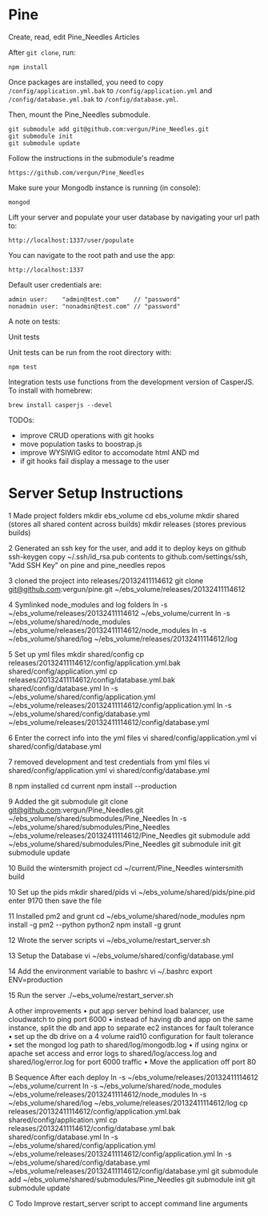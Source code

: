 Pine
============

Create, read, edit Pine_Needles Articles

After `git clone`, run:

    npm install

Once packages are installed, you need to copy `/config/application.yml.bak` to `/config/application.yml` and  `/config/database.yml.bak` to `/config/database.yml`.


Then, mount the Pine_Needles submodule.

    git submodule add git@github.com:vergun/Pine_Needles.git
    git submodule init
    git submodule update


Follow the instructions in the submodule's readme

    https://github.com/vergun/Pine_Needles


Make sure your Mongodb instance is running (in console):

    mongod

Lift your server and populate your user database by navigating your url path to: 

    http://localhost:1337/user/populate

You can navigate to the root path and use the app:

    http://localhost:1337    

Default user credentials are:

    admin user:    "admin@test.com"    // "password"
    nonadmin user: "nonadmin@test.com" // "password"

A note on tests:

Unit tests
 
Unit tests can be run from the root directory with:

    npm test

Integration tests use functions from the development version of CasperJS. To install with homebrew:

    brew install casperjs --devel

TODOs:

* improve CRUD operations with git hooks
* move population tasks to boostrap.js
* improve WYSIWIG editor to accomodate html AND md
* if git hooks fail display a message to the user

Server Setup Instructions
==========================

1 Made project folders
mkdir ebs_volume
cd ebs_volume
mkdir shared (stores all shared content across builds)
mkdir releases (stores previous builds)

2 Generated an ssh key for the user, and add it to deploy keys on github
ssh-keygen
copy ~/.ssh/id_rsa.pub contents to github.com/settings/ssh, "Add SSH Key" on pine and pine_needles repos

3 cloned the project into releases/20132411114612
git clone git@github.com:vergun/pine.git ~/ebs_volume/releases/20132411114612

4 Symlinked node_modules and log folders
ln -s ~/ebs_volume/releases/20132411114612 ~/ebs_volume/current
ln -s ~/ebs_volume/shared/node_modules ~/ebs_volume/releases/20132411114612/node_modules
ln -s ~/ebs_volume/shared/log ~/ebs_volume/releases/20132411114612/log

5 Set up yml files
mkdir shared/config
cp releases/20132411114612/config/application.yml.bak shared/config/application.yml
cp releases/20132411114612/config/database.yml.bak shared/config/database.yml
ln -s ~/ebs_volume/shared/config/application.yml ~/ebs_volume/releases/20132411114612/config/application.yml
ln -s ~/ebs_volume/shared/config/database.yml ~/ebs_volume/releases/20132411114612/config/database.yml

6 Enter the correct info into the yml files
vi shared/config/application.yml
vi shared/config/database.yml

7 removed development and test credentials from yml files
vi shared/config/application.yml
vi shared/config/database.yml

8 npm installed
cd current
npm install --production

9 Added the git submodule
git clone git@github.com:vergun/Pine_Needles.git ~/ebs_volume/shared/submodules/Pine_Needles
ln -s ~/ebs_volume/shared/submodules/Pine_Needles ~/ebs_volume/releases/20132411114612/Pine_Needles
git submodule add ~/ebs_volume/shared/submodules/Pine_Needles
git submodule init
git submodule update

10 Build the wintersmith project
cd ~/current/Pine_Needles
wintersmith build

10 Set up the pids
mkdir shared/pids
vi ~/ebs_volume/shared/pids/pine.pid
enter 9170 then save the file

11 Installed pm2 and grunt
cd ~/ebs_volume/shared/node_modules
npm install -g pm2 --python python2
npm install -g grunt

12 Wrote the server scripts
vi ~/ebs_volume/restart_server.sh

13 Setup the Database
vi ~/ebs_volume/shared/config/database.yml

14 Add the environment variable to bashrc
vi ~/.bashrc
export ENV=production

15 Run the server
./~ebs_volume/restart_server.sh

A other improvements
• put app server behind load balancer, use cloudwatch to ping port 6000 
• instead of having db and app on the same instance, split the db and app to separate ec2 instances for fault tolerance
• set up the db drive on a 4 volume raid10 configuration for fault tolerance
• set the mongod log path to shared/log/mongodb.log
• if using nginx or apache set access and error logs to shared/log/access.log and shared/log/error.log for port 6000 traffic
• Move the application off port 80

B Sequence After each deploy
ln -s ~/ebs_volume/releases/20132411114612 ~/ebs_volume/current
ln -s ~/ebs_volume/shared/node_modules ~/ebs_volume/releases/20132411114612/node_modules
ln -s ~/ebs_volume/shared/log ~/ebs_volume/releases/20132411114612/log
cp releases/20132411114612/config/application.yml.bak shared/config/application.yml
cp releases/20132411114612/config/database.yml.bak shared/config/database.yml
ln -s ~/ebs_volume/shared/config/application.yml ~/ebs_volume/releases/20132411114612/config/application.yml
ln -s ~/ebs_volume/shared/config/database.yml ~/ebs_volume/releases/20132411114612/config/database.yml
git submodule add ~/ebs_volume/shared/submodules/Pine_Needles
git submodule init
git submodule update

C Todo
Improve restart_server script to accept command line arguments